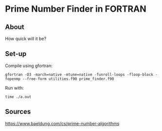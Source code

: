 # Prime Number Finder in FORTRAN

## About

How quick will it be?

## Set-up

Compile using gfortran:
```
gfortran -O3 -march=native -mtune=native -funroll-loops -floop-block -fopenmp --free-form utilities.f90 prime_finder.f90
```

Run with:
```
time ./a.out
```

## Sources

https://www.baeldung.com/cs/prime-number-algorithms
